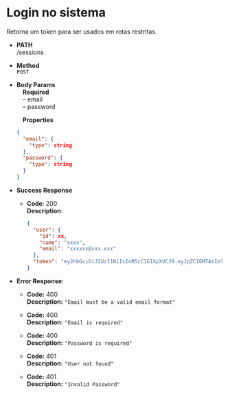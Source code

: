 # Login no sistema

Retorna um token para ser usados em rotas restritas.

- **PATH** <br />
  /sessions

- **Method** <br />
  `POST`

- **Body Params** <br />
  &emsp;**Required** <br />
  &emsp;&ndash; email <br />
  &emsp;&ndash; password

  &emsp;**Properties**

  ```json
  {
    "email": {
      "type": string
    },
    "password": {
      "type": string
    }
  }
  ```

- **Success Response**

  - **Code**: 200 <br />
    **Description**:
    ```json
    {
      "user": {
        "id": xx,
        "name": "xxxx",
        "email": "xxxxxx@xxx.xxx"
      },
      "token": "eyJhbGciOiJIUzI1NiIsInR5cCI6IkpXVCJ9.eyJpZCI6MTAsImlhdCI6MTU2NTY1NjA2MCwiZXhwIjoxNTY2MjYwODYwfQ.fDm8dNsRrBQ_pWFNLqAsIyPqaIDr1M9BXAwqiL6R6XA"
    }
    ```

- **Error Response:**

  - **Code:** 400 <br />
    **Description:** `"Email must be a valid email format"`

  - **Code:** 400 <br />
    **Description:** `"Email is required"`

  - **Code:** 400 <br />
    **Description:** `"Password is required"`

  - **Code:** 401 <br />
    **Description:** `"User not found"`

  - **Code:** 401 <br />
    **Description:** `"Invalid Password"`
